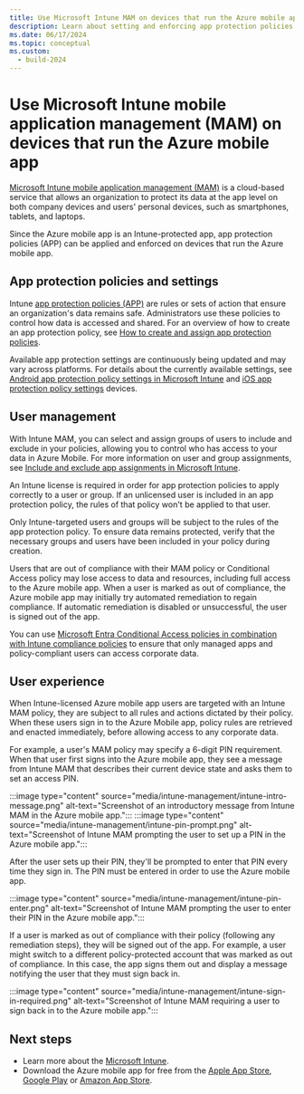 ```yaml
---
title: Use Microsoft Intune MAM on devices that run the Azure mobile app
description: Learn about setting and enforcing app protection policies on devices that run the Azure mobile app.
ms.date: 06/17/2024
ms.topic: conceptual
ms.custom:
  - build-2024
---
```


# Use Microsoft Intune mobile application management (MAM) on devices that run the Azure mobile app

[Microsoft Intune mobile application management (MAM)](/mem/intune/apps/app-management) is a cloud-based service that allows an organization to protect its data at the app level on both company devices and users' personal devices, such as smartphones, tablets, and laptops.

Since the Azure mobile app is an Intune-protected app, app protection policies (APP) can be applied and enforced on devices that run the Azure mobile app.

## App protection policies and settings

Intune [app protection policies (APP)](/mem/intune/apps/app-protection-policy) are rules or sets of action that ensure an organization's data remains safe. Administrators use these policies to control how data is accessed and shared. For an overview of how to create an app protection policy, see [How to create and assign app protection policies](/mem/intune/apps/app-protection-policies).

Available app protection settings are continuously being updated and may vary across platforms. For details about the currently available settings, see [Android app protection policy settings in Microsoft Intune](/mem/intune/apps/app-protection-policy-settings-android) and [iOS app protection policy settings](/mem/intune/apps/app-protection-policy-settings-ios) devices.

## User management

With Intune MAM, you can select and assign groups of users to include and exclude in your policies, allowing you to control who has access to your data in Azure Mobile. For more information on user and group assignments, see [Include and exclude app assignments in Microsoft Intune](/mem/intune/apps/apps-inc-exl-assignments).

An Intune license is required in order for app protection policies to apply correctly to a user or group. If an unlicensed user is included in an app protection policy, the rules of that policy won't be applied to that user.

Only Intune-targeted users and groups will be subject to the rules of the app protection policy. To ensure data remains protected, verify that the necessary groups and users have been included in your policy during creation.

Users that are out of compliance with their MAM policy or Conditional Access policy may lose access to data and resources, including full access to the Azure mobile app. When a user is marked as out of compliance, the Azure mobile app may initially try automated remediation to regain compliance. If automatic remediation is disabled or unsuccessful, the user is signed out of the app.

You can use [Microsoft Entra Conditional Access policies in combination with Intune compliance policies](/mem/intune/protect/app-based-conditional-access-intune) to ensure that only managed apps and policy-compliant users can access corporate data.

## User experience

When  Intune-licensed Azure mobile app users are targeted with an Intune MAM policy, they are subject to all rules and actions dictated by their policy. When these users sign in to the Azure Mobile app, policy rules are retrieved and enacted immediately, before allowing access to any corporate data.

For example, a user's MAM policy may specify a 6-digit PIN requirement. When that user first signs into the Azure mobile app, they see a message from Intune MAM that describes their current device state and asks them to set an access PIN.

:::image type="content" source="media/intune-management/intune-intro-message.png" alt-text="Screenshot of an introductory message from Intune MAM in the Azure mobile app.":::   :::image type="content" source="media/intune-management/intune-pin-prompt.png" alt-text="Screenshot of Intune MAM prompting the user to set up a PIN in the Azure mobile app.":::

After the user sets up their PIN, they'll be prompted to enter that PIN every time they sign in. The PIN must be entered in order to use the Azure mobile app.

:::image type="content" source="media/intune-management/intune-pin-enter.png" alt-text="Screenshot of Intune MAM prompting the user to enter their PIN in the Azure mobile app.":::

If a user is marked as out of compliance with their policy (following any remediation steps), they will be signed out of the app. For example, a user might switch to a different policy-protected account that was marked as out of compliance. In this case, the app signs them out and display a message notifying the user that they must sign back in.

:::image type="content" source="media/intune-management/intune-sign-in-required.png" alt-text="Screenshot of Intune MAM requiring a user to sign back in to the Azure mobile app.":::

## Next steps

- Learn more about the [Microsoft Intune](/mem/intune/fundamentals/what-is-intune).
- Download the Azure mobile app for free from the [Apple App Store](https://aka.ms/azureapp/ios/doc), [Google Play](https://aka.ms/azureapp/android/doc) or [Amazon App Store](https://aka.ms/azureapp/amazon/doc).
